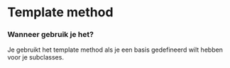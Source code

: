 # Template method

### Wanneer gebruik je het?

Je gebruikt het template method als je een basis gedefineerd wilt hebben voor je subclasses.